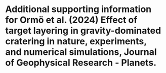 # Additional supporting information for Ormö et al. (2024) Effect of target layering in gravity-dominated cratering in nature, experiments, and numerical simulations, Journal of Geophysical Research - Planets. 
